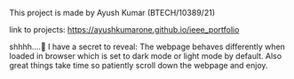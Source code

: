 This project is made by Ayush Kumar (BTECH/10389/21)


link to projects: https://ayushkumarone.github.io/ieee_portfolio

shhhh....🤫 I have a secret to reveal:
The webpage behaves differently when loaded in browser which is set to dark mode or light mode by default.
Also great things take time so patiently scroll down the webpage and enjoy.
